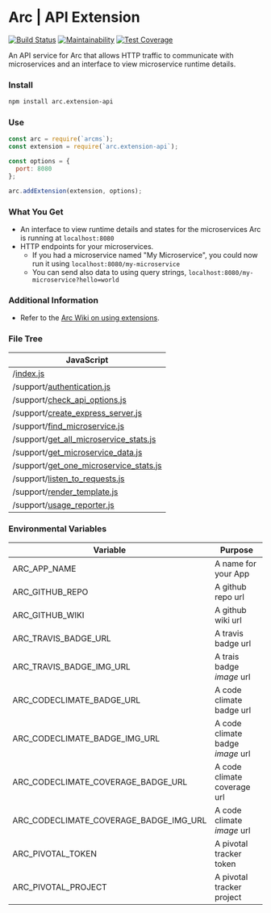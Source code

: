 # Arc | API Extension
[![Build Status](https://travis-ci.org/altereagle/arc.extension-api.svg?branch=master)](https://travis-ci.org/altereagle/arc.extension-api)
[![Maintainability](https://api.codeclimate.com/v1/badges/bca08a56abbbfe65bdac/maintainability)](https://codeclimate.com/github/altereagle/arc.extension-api/maintainability)
[![Test Coverage](https://api.codeclimate.com/v1/badges/bca08a56abbbfe65bdac/test_coverage)](https://codeclimate.com/github/altereagle/arc.extension-api/test_coverage)

An API service for Arc that allows HTTP traffic to communicate with microservices and an interface to view microservice runtime details.

### Install
```bash
npm install arc.extension-api
```

### Use
```javascript
const arc = require(`arcms`);
const extension = require(`arc.extension-api`);

const options = {
  port: 8080
};

arc.addExtension(extension, options);
```

### What You Get
* An interface to view runtime details and states for the microservices Arc is running at `localhost:8080`
* HTTP endpoints for your microservices.
  * If you had a microservice named "My Microservice", you could now run it using `localhost:8080/my-microservice`
  * You can send also data to using query strings, `localhost:8080/my-microservice?hello=world`

### Additional Information
* Refer to the [Arc Wiki on using extensions](https://github.com/altereagle/arc/wiki/Using-Arc-Extensions).

### File Tree
| JavaScript |
| --- |
| /[index.js](https://altereagle.github.io/arc.extension-api/) |
| /support/[authentication.js](https://altereagle.github.io/arc.extension-api/support/authentication.html) |
| /support/[check_api_options.js](https://altereagle.github.io/arc.extension-api/support/check_api_options.html) |
| /support/[create_express_server.js](https://altereagle.github.io/arc.extension-api/support/create_express_server.html) |
| /support/[find_microservice.js](https://altereagle.github.io/arc.extension-api/support/find_microservice.html) |
| /support/[get_all_microservice_stats.js](https://altereagle.github.io/arc.extension-api/support/get_all_microservice_stats.html) |
| /support/[get_microservice_data.js](https://altereagle.github.io/arc.extension-api/support/get_microservice_data.html) |
| /support/[get_one_microservice_stats.js](https://altereagle.github.io/arc.extension-api/support/get_one_microservice_stats.html) |
| /support/[listen_to_requests.js](https://altereagle.github.io/arc.extension-api/support/listen_to_requests.html) |
| /support/[render_template.js](https://altereagle.github.io/arc.extension-api/support/render_template.html) |
| /support/[usage_reporter.js](https://altereagle.github.io/arc.extension-api/support/usage_reporter.html) |

### Environmental Variables
| Variable | Purpose |
| --- | -- |
| ARC_APP_NAME | A name for your App |
| ARC_GITHUB_REPO | A github repo url |
| ARC_GITHUB_WIKI | A github wiki url |
| ARC_TRAVIS_BADGE_URL | A travis badge url |
| ARC_TRAVIS_BADGE_IMG_URL | A trais badge *image* url |
| ARC_CODECLIMATE_BADGE_URL | A code climate badge url |
| ARC_CODECLIMATE_BADGE_IMG_URL | A code climate badge *image* url |
| ARC_CODECLIMATE_COVERAGE_BADGE_URL | A code climate coverage url |
| ARC_CODECLIMATE_COVERAGE_BADGE_IMG_URL | A code climate *image* url |
| ARC_PIVOTAL_TOKEN | A pivotal tracker token |
| ARC_PIVOTAL_PROJECT | A pivotal tracker project |